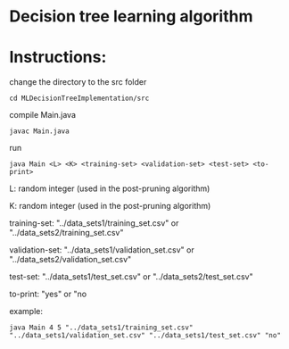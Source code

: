 # Decision tree learning algorithm





# Instructions:

change the directory to the src folder
```
cd MLDecisionTreeImplementation/src
```
compile Main.java 
```
javac Main.java
```
run 
```
java Main <L> <K> <training-set> <validation-set> <test-set> <to-print>
```

L: random integer (used in the post-pruning algorithm)

K: random integer (used in the post-pruning algorithm)

training-set:  "../data_sets1/training_set.csv" or "../data_sets2/training_set.csv"

validation-set: "../data_sets1/validation_set.csv" or "../data_sets2/validation_set.csv"

test-set: "../data_sets1/test_set.csv" or "../data_sets2/test_set.csv"

to-print: "yes" or "no

example:
```
java Main 4 5 "../data_sets1/training_set.csv" "../data_sets1/validation_set.csv" "../data_sets1/test_set.csv" "no"
```
